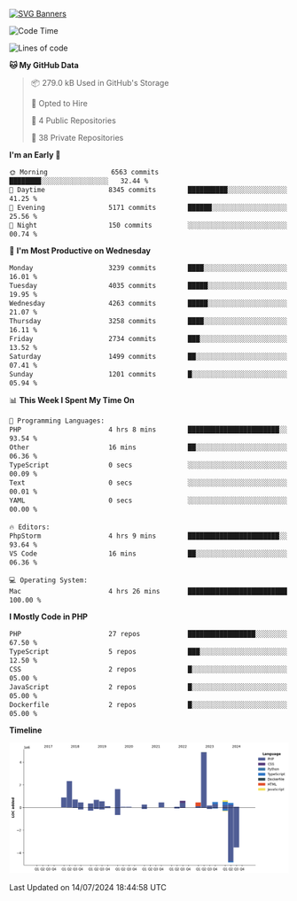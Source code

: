 [![SVG Banners](https://svg-banners.vercel.app/api?type=glitch&text1=Gere_Lajos%F0%9F%92%BB&width=800&height=400)](https://github.com/Akshay090/svg-banners)

<!--START_SECTION:waka-->
![Code Time](http://img.shields.io/badge/Code%20Time-1%2C772%20hrs%2038%20mins-blue)

![Lines of code](https://img.shields.io/badge/From%20Hello%20World%20I%27ve%20Written-15.9%20million%20lines%20of%20code-blue)

**🐱 My GitHub Data** 

> 📦 279.0 kB Used in GitHub's Storage 
 > 
> 💼 Opted to Hire
 > 
> 📜 4 Public Repositories 
 > 
> 🔑 38 Private Repositories 
 > 
**I'm an Early 🐤** 

```text
🌞 Morning                6563 commits        ████████░░░░░░░░░░░░░░░░░   32.44 % 
🌆 Daytime                8345 commits        ██████████░░░░░░░░░░░░░░░   41.25 % 
🌃 Evening                5171 commits        ██████░░░░░░░░░░░░░░░░░░░   25.56 % 
🌙 Night                  150 commits         ░░░░░░░░░░░░░░░░░░░░░░░░░   00.74 % 
```
📅 **I'm Most Productive on Wednesday** 

```text
Monday                   3239 commits        ████░░░░░░░░░░░░░░░░░░░░░   16.01 % 
Tuesday                  4035 commits        █████░░░░░░░░░░░░░░░░░░░░   19.95 % 
Wednesday                4263 commits        █████░░░░░░░░░░░░░░░░░░░░   21.07 % 
Thursday                 3258 commits        ████░░░░░░░░░░░░░░░░░░░░░   16.11 % 
Friday                   2734 commits        ███░░░░░░░░░░░░░░░░░░░░░░   13.52 % 
Saturday                 1499 commits        ██░░░░░░░░░░░░░░░░░░░░░░░   07.41 % 
Sunday                   1201 commits        █░░░░░░░░░░░░░░░░░░░░░░░░   05.94 % 
```


📊 **This Week I Spent My Time On** 

```text
💬 Programming Languages: 
PHP                      4 hrs 8 mins        ███████████████████████░░   93.54 % 
Other                    16 mins             ██░░░░░░░░░░░░░░░░░░░░░░░   06.36 % 
TypeScript               0 secs              ░░░░░░░░░░░░░░░░░░░░░░░░░   00.09 % 
Text                     0 secs              ░░░░░░░░░░░░░░░░░░░░░░░░░   00.01 % 
YAML                     0 secs              ░░░░░░░░░░░░░░░░░░░░░░░░░   00.00 % 

🔥 Editors: 
PhpStorm                 4 hrs 9 mins        ███████████████████████░░   93.64 % 
VS Code                  16 mins             ██░░░░░░░░░░░░░░░░░░░░░░░   06.36 % 

💻 Operating System: 
Mac                      4 hrs 26 mins       █████████████████████████   100.00 % 
```

**I Mostly Code in PHP** 

```text
PHP                      27 repos            █████████████████░░░░░░░░   67.50 % 
TypeScript               5 repos             ███░░░░░░░░░░░░░░░░░░░░░░   12.50 % 
CSS                      2 repos             █░░░░░░░░░░░░░░░░░░░░░░░░   05.00 % 
JavaScript               2 repos             █░░░░░░░░░░░░░░░░░░░░░░░░   05.00 % 
Dockerfile               2 repos             █░░░░░░░░░░░░░░░░░░░░░░░░   05.00 % 
```



**Timeline**

![Lines of Code chart](https://raw.githubusercontent.com/gere-lajos/gere-lajos/main/assets/bar_graph.png)


 Last Updated on 14/07/2024 18:44:58 UTC
<!--END_SECTION:waka-->
